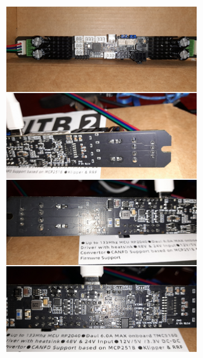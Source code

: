 
![front](20240719_142700.jpg)
![back](20240719_135129.jpg)
![back](20240719_135224.jpg)
![back](20240719_135254.jpg)
